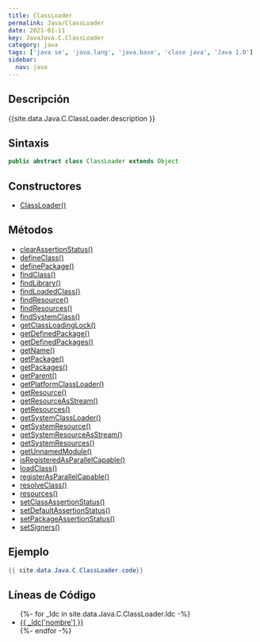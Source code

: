 ```yaml
---
title: ClassLoader
permalink: Java/ClassLoader
date: 2021-01-11
key: JavaJava.C.ClassLoader
category: java
tags: ['java se', 'java.lang', 'java.base', 'clase java', 'Java 1.0']
sidebar: 
  nav: java
---
```


## Descripción
{{site.data.Java.C.ClassLoader.description }}

## Sintaxis
~~~java
public abstract class ClassLoader extends Object
~~~

## Constructores
* [ClassLoader()](/Java/ClassLoader/ClassLoader/)

## Métodos
* [clearAssertionStatus()](/Java/ClassLoader/clearAssertionStatus)
* [defineClass()](/Java/ClassLoader/defineClass)
* [definePackage()](/Java/ClassLoader/definePackage)
* [findClass()](/Java/ClassLoader/findClass)
* [findLibrary()](/Java/ClassLoader/findLibrary)
* [findLoadedClass()](/Java/ClassLoader/findLoadedClass)
* [findResource()](/Java/ClassLoader/findResource)
* [findResources()](/Java/ClassLoader/findResources)
* [findSystemClass()](/Java/ClassLoader/findSystemClass)
* [getClassLoadingLock()](/Java/ClassLoader/getClassLoadingLock)
* [getDefinedPackage()](/Java/ClassLoader/getDefinedPackage)
* [getDefinedPackages()](/Java/ClassLoader/getDefinedPackages)
* [getName()](/Java/ClassLoader/getName)
* [getPackage()](/Java/ClassLoader/getPackage)
* [getPackages()](/Java/ClassLoader/getPackages)
* [getParent()](/Java/ClassLoader/getParent)
* [getPlatformClassLoader()](/Java/ClassLoader/getPlatformClassLoader)
* [getResource()](/Java/ClassLoader/getResource)
* [getResourceAsStream()](/Java/ClassLoader/getResourceAsStream)
* [getResources()](/Java/ClassLoader/getResources)
* [getSystemClassLoader()](/Java/ClassLoader/getSystemClassLoader)
* [getSystemResource()](/Java/ClassLoader/getSystemResource)
* [getSystemResourceAsStream()](/Java/ClassLoader/getSystemResourceAsStream)
* [getSystemResources()](/Java/ClassLoader/getSystemResources)
* [getUnnamedModule()](/Java/ClassLoader/getUnnamedModule)
* [isRegisteredAsParallelCapable()](/Java/ClassLoader/isRegisteredAsParallelCapable)
* [loadClass()](/Java/ClassLoader/loadClass)
* [registerAsParallelCapable()](/Java/ClassLoader/registerAsParallelCapable)
* [resolveClass()](/Java/ClassLoader/resolveClass)
* [resources()](/Java/ClassLoader/resources)
* [setClassAssertionStatus()](/Java/ClassLoader/setClassAssertionStatus)
* [setDefaultAssertionStatus()](/Java/ClassLoader/setDefaultAssertionStatus)
* [setPackageAssertionStatus()](/Java/ClassLoader/setPackageAssertionStatus)
* [setSigners()](/Java/ClassLoader/setSigners)

## Ejemplo
~~~java
{{ site.data.Java.C.ClassLoader.code}}
~~~

## Líneas de Código
<ul>
{%- for _ldc in site.data.Java.C.ClassLoader.ldc -%}
   <li>
       <a href="{{_ldc['url'] }}">{{ _ldc['nombre'] }}</a>
   </li>
{%- endfor -%}
</ul>

